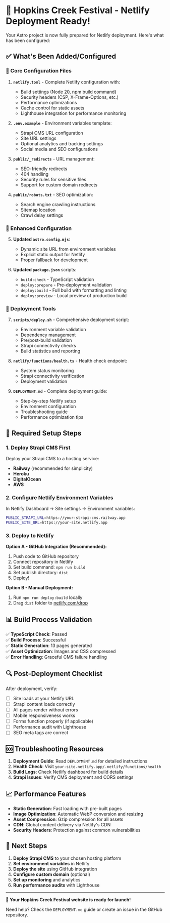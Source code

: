 # 🎉 Hopkins Creek Festival - Netlify Deployment Ready!

Your Astro project is now fully prepared for Netlify deployment. Here's what has been configured:

## ✅ What's Been Added/Configured

### 📁 Core Configuration Files

1. **`netlify.toml`** - Complete Netlify configuration with:

   - Build settings (Node 20, npm build command)
   - Security headers (CSP, X-Frame-Options, etc.)
   - Performance optimizations
   - Cache control for static assets
   - Lighthouse integration for performance monitoring

2. **`.env.example`** - Environment variables template:

   - Strapi CMS URL configuration
   - Site URL settings
   - Optional analytics and tracking settings
   - Social media and SEO configurations

3. **`public/_redirects`** - URL management:

   - SEO-friendly redirects
   - 404 handling
   - Security rules for sensitive files
   - Support for custom domain redirects

4. **`public/robots.txt`** - SEO optimization:
   - Search engine crawling instructions
   - Sitemap location
   - Crawl delay settings

### 🔧 Enhanced Configuration

5. **Updated `astro.config.mjs`**:

   - Dynamic site URL from environment variables
   - Explicit static output for Netlify
   - Proper fallback for development

6. **Updated `package.json`** scripts:
   - `build:check` - TypeScript validation
   - `deploy:prepare` - Pre-deployment validation
   - `deploy:build` - Full build with formatting and linting
   - `deploy:preview` - Local preview of production build

### 🚀 Deployment Tools

7. **`scripts/deploy.sh`** - Comprehensive deployment script:

   - Environment variable validation
   - Dependency management
   - Pre/post-build validation
   - Strapi connectivity checks
   - Build statistics and reporting

8. **`netlify/functions/health.ts`** - Health check endpoint:

   - System status monitoring
   - Strapi connectivity verification
   - Deployment validation

9. **`DEPLOYMENT.md`** - Complete deployment guide:
   - Step-by-step Netlify setup
   - Environment configuration
   - Troubleshooting guide
   - Performance optimization tips

## 🔧 Required Setup Steps

### 1. Deploy Strapi CMS First

Deploy your Strapi CMS to a hosting service:

- **Railway** (recommended for simplicity)
- **Heroku**
- **DigitalOcean**
- **AWS**

### 2. Configure Netlify Environment Variables

In Netlify Dashboard → Site settings → Environment variables:

```bash
PUBLIC_STRAPI_URL=https://your-strapi-cms.railway.app
PUBLIC_SITE_URL=https://your-site.netlify.app
```

### 3. Deploy to Netlify

**Option A - GitHub Integration (Recommended):**

1. Push code to GitHub repository
2. Connect repository in Netlify
3. Set build command: `npm run build`
4. Set publish directory: `dist`
5. Deploy!

**Option B - Manual Deployment:**

1. Run `npm run deploy:build` locally
2. Drag `dist` folder to [netlify.com/drop](https://netlify.com/drop)

## 📊 Build Process Validation

✅ **TypeScript Check**: Passed  
✅ **Build Process**: Successful  
✅ **Static Generation**: 13 pages generated  
✅ **Asset Optimization**: Images and CSS compressed  
✅ **Error Handling**: Graceful CMS failure handling

## 🔍 Post-Deployment Checklist

After deployment, verify:

- [ ] Site loads at your Netlify URL
- [ ] Strapi content loads correctly
- [ ] All pages render without errors
- [ ] Mobile responsiveness works
- [ ] Forms function properly (if applicable)
- [ ] Performance audit with Lighthouse
- [ ] SEO meta tags are correct

## 🆘 Troubleshooting Resources

1. **Deployment Guide**: Read `DEPLOYMENT.md` for detailed instructions
2. **Health Check**: Visit `your-site.netlify.app/.netlify/functions/health`
3. **Build Logs**: Check Netlify dashboard for build details
4. **Strapi Issues**: Verify CMS deployment and CORS settings

## 📈 Performance Features

- **Static Generation**: Fast loading with pre-built pages
- **Image Optimization**: Automatic WebP conversion and resizing
- **Asset Compression**: Gzip compression for all assets
- **CDN**: Global content delivery via Netlify's CDN
- **Security Headers**: Protection against common vulnerabilities

## 🎯 Next Steps

1. **Deploy Strapi CMS** to your chosen hosting platform
2. **Set environment variables** in Netlify
3. **Deploy the site** using GitHub integration
4. **Configure custom domain** (optional)
5. **Set up monitoring** and analytics
6. **Run performance audits** with Lighthouse

---

**🚀 Your Hopkins Creek Festival website is ready for launch!**

Need help? Check the `DEPLOYMENT.md` guide or create an issue in the GitHub repository.
